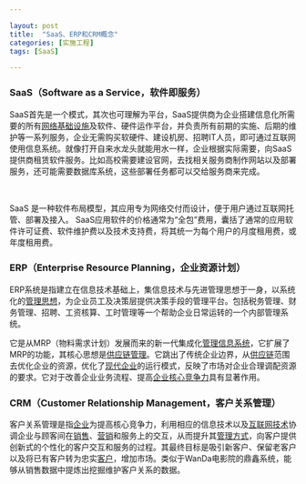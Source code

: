 ```yaml
---

layout: post
title:  "SaaS、ERP和CRM概念"
categories: [实施工程]
tags: [SaaS]

---
```


###  SaaS（Software as a Service，软件即服务）

​	SaaS首先是一个模式，其次也可理解为平台，SaaS提供商为企业搭建信息化所需要的所有[网络基础设施](https://baike.baidu.com/item/网络基础设施/5183560)及软件、硬件运作平台，并负责所有前期的实施、后期的维护等一系列服务，企业无需购买软硬件、建设机房、招聘IT人员，即可通过互联网使用信息系统。就像打开自来水龙头就能用水一样，企业根据实际需要，向SaaS提供商租赁软件服务。比如高校需要建设官网，去找相关服务商制作网站以及部署服务，还可能需要数据库系统，这些部署任务都可以交给服务商来完成。  

​    



  SaaS 是一种软件布局模型，其应用专为网络交付而设计，便于用户通过互联网托管、部署及接入。 SaaS应用软件的价格通常为“全包”费用，囊括了通常的应用软件许可证费、软件维护费以及技术支持费，将其统一为每个用户的月度租用费，或年度租用费。

  





###  ERP（Enterprise Resource Planning，企业资源计划）

ERP系统是指建立在信息技术基础上，集信息技术与先进管理思想于一身，以系统化的[管理思想](https://baike.baidu.com/item/管理思想/2555826)，为企业员工及决策层提供决策手段的管理平台。包括税务管理、财务管理、招聘、工资核算、工时管理等一个帮助企业日常运转的一个内部管理系统。



它是从MRP（物料需求计划）发展而来的新一代集成化[管理信息系统](https://baike.baidu.com/item/管理信息系统/85339)，它扩展了MRP的功能，其核心思想是[供应链管理](https://baike.baidu.com/item/供应链管理/1020)。它跳出了传统企业边界，从[供应链](https://baike.baidu.com/item/供应链/139061)范围去优化企业的资源，优化了[现代企业](https://baike.baidu.com/item/现代企业/6525576)的运行模式，反映了市场对企业合理调配资源的要求。它对于改善企业业务流程、提高[企业核心竞争力](https://baike.baidu.com/item/企业核心竞争力/9432862)具有显著作用。  

  





###  CRM（Customer Relationship Management，客户关系管理）

客户关系管理是指[企业](https://baike.baidu.com/item/企业/707680)为提高核心竞争力，利用相应的信息技术以及[互联网技术](https://baike.baidu.com/item/互联网技术/617749)协调企业与顾客间在[销售](https://baike.baidu.com/item/销售/239410)、[营销](https://baike.baidu.com/item/营销/150434)和服务上的交互，从而提升其[管理方式](https://baike.baidu.com/item/管理方式/260899)，向客户提供创新式的个性化的客户交互和服务的过程。其最终目标是吸引新客户、保留老客户以及将已有客户转为忠实[客户](https://baike.baidu.com/item/客户/1598984)，增加市场。类似于WanDa电影院的鼎鑫系统，能够从销售数据中提炼出挖掘维护客户关系的数据。



